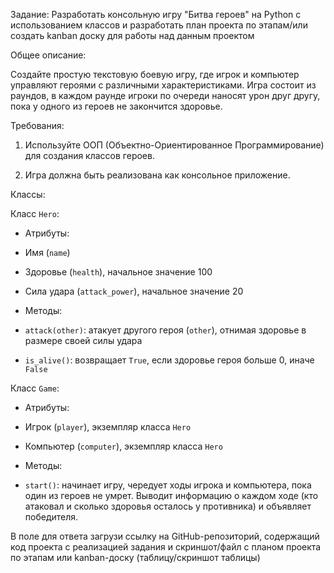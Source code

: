 Задание: Разработать консольную игру "Битва героев" на Python с использованием классов и разработать план проекта по этапам/или создать kanban доску для работы над данным проектом

Общее описание:

Создайте простую текстовую боевую игру, где игрок и компьютер управляют героями с различными характеристиками. Игра состоит из раундов, в каждом раунде игроки по очереди наносят урон друг другу, пока у одного из героев не закончится здоровье.

Требования:

1. Используйте ООП (Объектно-Ориентированное Программирование) для создания классов героев.

2. Игра должна быть реализована как консольное приложение.

Классы:

Класс `Hero`:

- Атрибуты:

- Имя (`name`)

- Здоровье (`health`), начальное значение 100

- Сила удара (`attack_power`), начальное значение 20

- Методы:

- `attack(other)`: атакует другого героя (`other`), отнимая здоровье в размере своей силы удара

- `is_alive()`: возвращает `True`, если здоровье героя больше 0, иначе `False`

Класс `Game`:

- Атрибуты:

- Игрок (`player`), экземпляр класса `Hero`

- Компьютер (`computer`), экземпляр класса `Hero`

- Методы:

- `start()`: начинает игру, чередует ходы игрока и компьютера, пока один из героев не умрет. Выводит информацию о каждом ходе (кто атаковал и сколько здоровья осталось у противника) и объявляет победителя.



В поле для ответа загрузи ссылку на GitHub-репозиторий, содержащий код проекта с реализацией задания и скриншот/файл с планом проекта по этапам или kanban-доску (таблицу/скриншот таблицы)